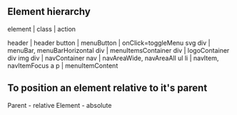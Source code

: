 ## Element hierarchy

element | class | action

header | header
  button | menuButton | onClick=toggleMenu
    svg
  div | menuBar, menuBarHorizontal
    div | menuItemsContainer
      div | logoContainer
        div 
          img
      div | navContainer
        nav | navAreaWide, navAreaAll
          ul
            li | navItem, navItemFocus
              a
                p | menuItemContent 
  
## To position an element relative to it's parent
Parent - relative
Element - absolute